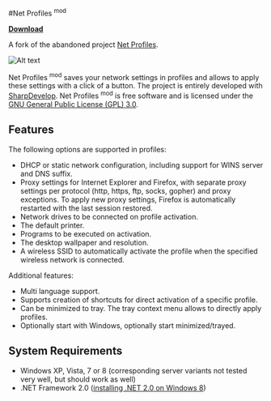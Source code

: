 #Net Profiles <sup>mod</sup>

[**Download**](../../releases)

A fork of the abandoned project [Net Profiles](http://code.google.com/p/netprofiles/).

![Alt text](/../meta/Screenshot.png?raw=true "Screenshot")

Net Profiles <sup>mod</sup> saves your network settings in profiles and allows to apply these settings with a click of a button. The project is entirely developed with [SharpDevelop](http://www.icsharpcode.net/opensource/sd/). Net Profiles <sup>mod</sup> is free software and is licensed under the [GNU General Public License (GPL) 3.0](http://www.gnu.org/licenses/gpl-3.0).

## Features

The following options are supported in profiles:
 * DHCP or static network configuration, including support for WINS server and DNS suffix.
 * Proxy settings for Internet Explorer and Firefox, with separate proxy settings per protocol (http, https, ftp, socks, gopher) and proxy exceptions. To apply new proxy settings, Firefox is automatically restarted with the last session restored.
 * Network drives to be connected on profile activation.
 * The default printer.
 * Programs to be executed on activation.
 * The desktop wallpaper and resolution.
 * A wireless SSID to automatically activate the profile when the specified wireless network is connected.

Additional features:
 * Multi language support.
 * Supports creation of shortcuts for direct activation of a specific profile.
 * Can be minimized to tray. The tray context menu allows to directly apply profiles.
 * Optionally start with Windows, optionally start minimized/trayed.

## System Requirements

 * Windows XP, Vista, 7 or 8 (corresponding server variants not tested very well, but should work as well)
 * .NET Framework 2.0 ([installing .NET 2.0 on Windows 8](http://helpdeskgeek.com/windows-8/install-net-framework-3-5-3-0-2-0-on-windows-8/))
